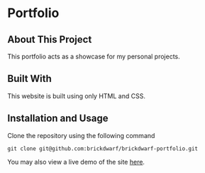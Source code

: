 # Portfolio

## About This Project

This portfolio acts as a showcase for my personal projects.

## Built With

This website is built using only HTML and CSS.

## Installation and Usage

Clone the repository using the following command

```
git clone git@github.com:brickdwarf/brickdwarf-portfolio.git
```

You may also view a live demo of the site [here](https://brickdwarf.github.io/brickdwarf-portfolio/).
